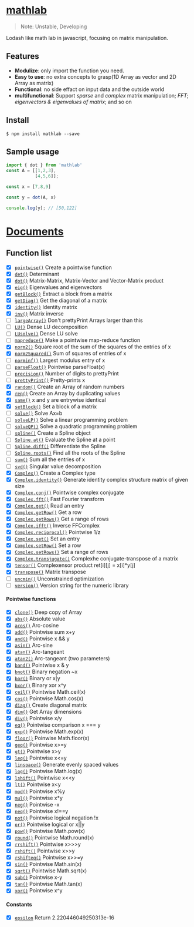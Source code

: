 # [mathlab](http://timqian.com/mathlab)

> Note: Unstable, Developing

Lodash like math lab in javascript, focusing on matrix manipulation.

## Features
- **Modulize**: only import the function you need.
- **Easy to use**: no extra concepts to grasp(1D Array as vector and 2D Array as matrix)
- **Functional**: no side effact on input data and the outside world
- **multifunctional**: Support *sparse* and *complex* matrix manipulation; *FFT*; *eigenvectors & eigenvalues of matrix*; and so on

## Install
```
$ npm install mathlab --save
```

## Sample usage
```js
import { dot } from 'mathlab'
const A = [[1,2,3],
           [4,5,6]];

const x = [7,8,9]

const y = dot(A, x)

console.log(y); // [50,122]
```

# [Documents](https://github.com/timqian/mathlab/tree/master/doc#readme)

## Function list

- [x] [`pointwise()`](http://www.timqian.com/mathlab/function/index.html#static-function-pointwise)	Create a pointwise function
- [x] [`det()`](http://www.timqian.com/mathlab/function/index.html#static-function-det)	Determinant
- [x] [`dot()`](http://www.timqian.com/mathlab/function/index.html#static-function-dot)	Matrix-Matrix, Matrix-Vector and Vector-Matrix product
- [x] [`eig()`](http://www.timqian.com/mathlab/function/index.html#static-function-eig)	Eigenvalues and eigenvectors
- [x] [`getBlock()`](http://www.timqian.com/mathlab/function/index.html#static-function-getBlock)	Extract a block from a matrix
- [x] [`getDiag()`](http://www.timqian.com/mathlab/function/index.html#static-function-getDiag)	Get the diagonal of a matrix
- [x] [`identity()`](http://www.timqian.com/mathlab/function/index.html#static-function-identity)	Identity matrix
- [x] [`inv()`](http://www.timqian.com/mathlab/function/index.html#static-function-inv)	Matrix inverse
- [ ] [`largeArray()`](http://www.timqian.com/mathlab/function/index.html#static-function-)	Don't prettyPrint Arrays larger than this
- [ ] [`LU()`](http://www.timqian.com/mathlab/function/index.html#static-function-)	Dense LU decomposition
- [ ] [`LUsolve()`](http://www.timqian.com/mathlab/function/index.html#static-function-)	Dense LU solve
- [ ] [`mapreduce()`](http://www.timqian.com/mathlab/function/index.html#static-function-)	Make a pointwise map-reduce function
- [x] [`norm2()`](http://www.timqian.com/mathlab/function/index.html#static-function-norm2)	Square root of the sum of the squares of the entries of x
- [x] [`norm2Squared()`](http://www.timqian.com/mathlab/function/index.html#static-function-norm2Squared)	Sum of squares of entries of x
- [ ] [`norminf()`](http://www.timqian.com/mathlab/function/index.html#static-function-)	Largest modulus entry of x
- [ ] [`parseFloat()`](http://www.timqian.com/mathlab/function/index.html#static-function-)	Pointwise parseFloat(x)
- [ ] [`precision()`](http://www.timqian.com/mathlab/function/index.html#static-function-)	Number of digits to prettyPrint
- [ ] [`prettyPrint()`](http://www.timqian.com/mathlab/function/index.html#static-function-)	Pretty-prints x
- [x] [`random()`](http://www.timqian.com/mathlab/function/index.html#static-function-random)	Create an Array of random numbers
- [x] [`rep()`](http://www.timqian.com/mathlab/function/index.html#static-function-rep)	Create an Array by duplicating values
- [x] [`same()`](http://www.timqian.com/mathlab/function/index.html#static-function-same)	x and y are entrywise identical
- [x] [`setBlock()`](http://www.timqian.com/mathlab/function/index.html#static-function-setBlock)	Set a block of a matrix
- [ ] [`solve()`](http://www.timqian.com/mathlab/function/index.html#static-function-)	Solve Ax=b
- [ ] [`solveLP()`](http://www.timqian.com/mathlab/function/index.html#static-function-)	Solve a linear programming problem
- [ ] [`solveQP()`](http://www.timqian.com/mathlab/function/index.html#static-function-)	Solve a quadratic programming problem
- [ ] [`spline()`](http://www.timqian.com/mathlab/function/index.html#static-function-)	Create a Spline object
- [ ] [`Spline.at()`](http://www.timqian.com/mathlab/function/index.html#static-function-)	Evaluate the Spline at a point
- [ ] [`Spline.diff()`](http://www.timqian.com/mathlab/function/index.html#static-function-)	Differentiate the Spline
- [ ] [`Spline.roots()`](http://www.timqian.com/mathlab/function/index.html#static-function-)	Find all the roots of the Spline
- [ ] [`sum()`](http://www.timqian.com/mathlab/function/index.html#static-function-)	Sum all the entries of x
- [ ] [`svd()`](http://www.timqian.com/mathlab/function/index.html#static-function-)	Singular value decomposition
- [x] [`Complex()`](http://www.timqian.com/mathlab/function/index.html#static-function-Complex)	Create a Complex type
- [x] [`Complex.identity()`]() Generate identity complex structure matrix of given size
- [x] [`Complex.conj()`](http://www.timqian.com/mathlab/function/index.html#static-function-)	Pointwise complex conjugate
- [x] [`Complex.fft()`](http://www.timqian.com/mathlab/function/index.html#static-function-)	Fast Fourier transform
- [x] [`Complex.get()`](http://www.timqian.com/mathlab/function/index.html#static-function-)	Read an entry
- [x] [`Complex.getRow()`](http://www.timqian.com/mathlab/function/index.html#static-function-)	Get a row
- [x] [`Complex.getRows()`](http://www.timqian.com/mathlab/function/index.html#static-function-)	Get a range of rows
- [x] [`Complex.ifft()`](http://www.timqian.com/mathlab/function/index.html#static-function-)	Inverse FFComplex
- [x] [`Complex.reciprocal()`](http://www.timqian.com/mathlab/function/index.html#static-function-)	Pointwise 1/z
- [x] [`Complex.set()`](http://www.timqian.com/mathlab/function/index.html#static-function-)	Set an entry
- [x] [`Complex.setRow()`](http://www.timqian.com/mathlab/function/index.html#static-function-)	Set a row
- [x] [`Complex.setRows()`](http://www.timqian.com/mathlab/function/index.html#static-function-)	Set a range of rows
- [x] [`Complex.transjugate()`](http://www.timqian.com/mathlab/function/index.html#static-function-)	Complexhe conjugate-transpose of a matrix
- [x] [`tensor()`](http://www.timqian.com/mathlab/function/index.html#static-function-tensor)	Complexensor product ret[i][j] = x[i]*y[j]
- [x] [`transpose()`](http://www.timqian.com/mathlab/function/index.html#static-function-transpose)	Matrix transpose
- [ ] [`uncmin()`](http://www.timqian.com/mathlab/function/index.html#static-function-)	Unconstrained optimization
- [ ] [`version()`](http://www.timqian.com/mathlab/function/index.html#static-function-)	Version string for the numeric library

#### Pointwise functions

- [x] [`clone()`](http://www.timqian.com/mathlab/function/index.html#static-function-clone)	Deep copy of Array
- [x] [`abs()`](http://www.timqian.com/mathlab/function/index.html#static-function-abs)	Absolute value
- [x] [`acos()`](http://www.timqian.com/mathlab/function/index.html#static-function-acos)	Arc-cosine
- [x] [`add()`](http://www.timqian.com/mathlab/function/index.html#static-function-add)	Pointwise sum x+y
- [x] [`and()`](http://www.timqian.com/mathlab/function/index.html#static-function-and)	Pointwise x && y
- [x] [`asin()`](http://www.timqian.com/mathlab/function/index.html#static-function-asin)	Arc-sine
- [x] [`atan()`](http://www.timqian.com/mathlab/function/index.html#static-function-atan)	Arc-tangeant
- [x] [`atan2()`](http://www.timqian.com/mathlab/function/index.html#static-function-atan2)	Arc-tangeant (two parameters)
- [x] [`band()`](http://www.timqian.com/mathlab/function/index.html#static-function-band)	Pointwise x & y
- [x] [`bnot()`](http://www.timqian.com/mathlab/function/index.html#static-function-bnot)	Binary negation ~x
- [x] [`bor()`](http://www.timqian.com/mathlab/function/index.html#static-function-bor)	Binary or x|y
- [x] [`bxor()`](http://www.timqian.com/mathlab/function/index.html#static-function-bxor)	Binary xor x^y
- [x] [`ceil()`](http://www.timqian.com/mathlab/function/index.html#static-function-ceil)	Pointwise Math.ceil(x)
- [x] [`cos()`](http://www.timqian.com/mathlab/function/index.html#static-function-cos)	Pointwise Math.cos(x)
- [x] [`diag()`](http://www.timqian.com/mathlab/function/index.html#static-function-diag)	Create diagonal matrix
- [x] [`dim()`](http://www.timqian.com/mathlab/function/index.html#static-function-dim)	Get Array dimensions
- [x] [`div()`](http://www.timqian.com/mathlab/function/index.html#static-function-div)	Pointwise x/y
- [x] [`eq()`](http://www.timqian.com/mathlab/function/index.html#static-function-eq)	Pointwise comparison x === y
- [x] [`exp()`](http://www.timqian.com/mathlab/function/index.html#static-function-exp)	Pointwise Math.exp(x)
- [x] [`floor()`](http://www.timqian.com/mathlab/function/index.html#static-function-floor)	Poinwise Math.floor(x)
- [x] [`geq()`](http://www.timqian.com/mathlab/function/index.html#static-function-geq)	Pointwise x>=y
- [x] [`gt()`](http://www.timqian.com/mathlab/function/index.html#static-function-gt)	Pointwise x>y
- [x] [`leq()`](http://www.timqian.com/mathlab/function/index.html#static-function-leq)	Pointwise x<=y
- [x] [`linspace()`](http://www.timqian.com/mathlab/function/index.html#static-function-linspace)	Generate evenly spaced values
- [x] [`log()`](http://www.timqian.com/mathlab/function/index.html#static-function-log)	Pointwise Math.log(x)
- [x] [`lshift()`](http://www.timqian.com/mathlab/function/index.html#static-function-lshift)	Pointwise x<<y
- [x] [`lt()`](http://www.timqian.com/mathlab/function/index.html#static-function-lt)	Pointwise x<y
- [x] [`mod()`](http://www.timqian.com/mathlab/function/index.html#static-function-mod)	Pointwise x%y
- [x] [`mul()`](http://www.timqian.com/mathlab/function/index.html#static-function-mul)	Pointwise x*y
- [x] [`neg()`](http://www.timqian.com/mathlab/function/index.html#static-function-neg)	Pointwise -x
- [x] [`neq()`](http://www.timqian.com/mathlab/function/index.html#static-function-neq)	Pointwise x!==y
- [x] [`not()`](http://www.timqian.com/mathlab/function/index.html#static-function-not)	Pointwise logical negation !x
- [x] [`or()`](http://www.timqian.com/mathlab/function/index.html#static-function-or)	Pointwise logical or x||y
- [x] [`pow()`](http://www.timqian.com/mathlab/function/index.html#static-function-pow)	Pointwise Math.pow(x)
- [x] [`round()`](http://www.timqian.com/mathlab/function/index.html#static-function-round)	Pointwise Math.round(x)
- [x] [`rrshift()`](http://www.timqian.com/mathlab/function/index.html#static-function-rrshift)	Pointwise x>>>y
- [x] [`rshift()`](http://www.timqian.com/mathlab/function/index.html#static-function-rshift)	Pointwise x>>y
- [x] [`rshifteq()`](http://www.timqian.com/mathlab/function/index.html#static-function-rshift)	Pointwise x>>=y
- [x] [`sin()`](http://www.timqian.com/mathlab/function/index.html#static-function-sin)	Pointwise Math.sin(x)
- [x] [`sqrt()`](http://www.timqian.com/mathlab/function/index.html#static-function-sqrt)	Pointwise Math.sqrt(x)
- [x] [`sub()`](http://www.timqian.com/mathlab/function/index.html#static-function-sub)	Pointwise x-y
- [x] [`tan()`](http://www.timqian.com/mathlab/function/index.html#static-function-tan)	Pointwise Math.tan(x)
- [x] [`xor()`](http://www.timqian.com/mathlab/function/index.html#static-function-xor)	Pointwise x^y

#### Constants
- [x] [`epsilon`](http://www.timqian.com/mathlab/function/index.html#static-function-epsilon)	Return 2.220446049250313e-16
